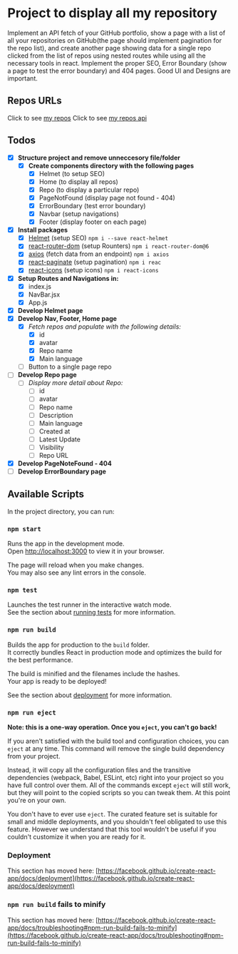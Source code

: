 # Project to display all my repository
Implement an API fetch of your GitHub portfolio, show a page with a list of all your repositories on GitHub(the page should implement pagination for the repo list), and create another page showing data for a single repo clicked from the list of repos using nested routes while using all the necessary tools in react. Implement the proper SEO, Error Boundary (show a page to test the error boundary) and 404 pages. Good UI and Designs are important. 

## Repos URLs
Click to see [my repos](https://github.com/safoah91)
Click to see [my repos api](https://api.github.com/users/safoah91)

## Todos

- [x] **Structure project and remove unneccesory file/folder**
  - [x] **Create components directory with the following pages**
    - [x] Helmet (to setup SEO)
    - [x] Home (to display all repos)
    - [x] Repo (to display a particular repo)
    - [x] PageNotFound (display page not found - 404)
    - [x] ErrorBoundary (test error boundary)
    - [x] Navbar (setup navigations)
    - [x] Footer (display footer on each page)
- [x] **Install packages**
  - [x] [Helmet](https://www.javatpoint.com/react-helmet) (setup SEO) `npm i --save react-helmet`
  - [x] [react-router-dom](https://v5.reactrouter.com/web/guides/quick-start) (setup Rounters) `npm i react-router-dom@6`
  - [x] [axios](https://axios-http.com/docs/intro) (fetch data from an endpoint) `npm i axios`
  - [x] [react-paginate](https://github.com/AdeleD/react-paginate) (setup pagination) `npm i reac`
  - [x] [react-icons](https://react-icons.github.io/react-icons/) (setup icons) `npm i react-icons`
- [x] **Setup Routes and Navigations in:**
  - [x] index.js
  - [x] NavBar.jsx
  - [x] App.js
- [x] **Develop Helmet page**
- [x] **Develop Nav, Footer, Home page**
  - [x] *Fetch repos and populate with the following details:*
    - [x] id
    - [x] avatar
    - [x] Repo name
    - [x] Main language
  - [ ] Button to a single page repo
- [ ] **Develop Repo page**
  - [ ] *Display more detail about Repo:*
    - [ ] id
    - [ ] avatar
    - [ ] Repo name
    - [ ] Description
    - [ ] Main language
    - [ ] Created at
    - [ ] Latest Update
    - [ ] Visibility
    - [ ] Repo URL
- [x] **Develop PageNoteFound - 404**
- [ ] **Develop ErrorBoundary page**

## Available Scripts

In the project directory, you can run:

### `npm start`

Runs the app in the development mode.\
Open [http://localhost:3000](http://localhost:3000) to view it in your browser.

The page will reload when you make changes.\
You may also see any lint errors in the console.

### `npm test`

Launches the test runner in the interactive watch mode.\
See the section about [running tests](https://facebook.github.io/create-react-app/docs/running-tests) for more information.

### `npm run build`

Builds the app for production to the `build` folder.\
It correctly bundles React in production mode and optimizes the build for the best performance.

The build is minified and the filenames include the hashes.\
Your app is ready to be deployed!

See the section about [deployment](https://facebook.github.io/create-react-app/docs/deployment) for more information.

### `npm run eject`

**Note: this is a one-way operation. Once you `eject`, you can't go back!**

If you aren't satisfied with the build tool and configuration choices, you can `eject` at any time. This command will remove the single build dependency from your project.

Instead, it will copy all the configuration files and the transitive dependencies (webpack, Babel, ESLint, etc) right into your project so you have full control over them. All of the commands except `eject` will still work, but they will point to the copied scripts so you can tweak them. At this point you're on your own.

You don't have to ever use `eject`. The curated feature set is suitable for small and middle deployments, and you shouldn't feel obligated to use this feature. However we understand that this tool wouldn't be useful if you couldn't customize it when you are ready for it.


### Deployment

This section has moved here: [https://facebook.github.io/create-react-app/docs/deployment](https://facebook.github.io/create-react-app/docs/deployment)

### `npm run build` fails to minify

This section has moved here: [https://facebook.github.io/create-react-app/docs/troubleshooting#npm-run-build-fails-to-minify](https://facebook.github.io/create-react-app/docs/troubleshooting#npm-run-build-fails-to-minify)

